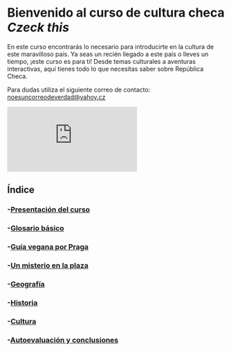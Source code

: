 # Bienvenido al curso de cultura checa *Czeck this*

En este curso encontrarás lo necesario para introducirte en la cultura de este maravilloso país. Ya seas un recién llegado a este país o lleves un tiempo, ¡este curso es para ti! Desde temas culturales a aventuras interactivas, aquí tienes todo lo que necesitas saber sobre República Checa.

Para dudas utiliza el siguiente correo de contacto: noesuncorreodeverdad@yahoy.cz


![Meme de Chequia](https://github.com/EliMirR/EliMirR.github.io/blob/main/assests/meme.jpg/index.html)

## Índice

### -[Presentación del curso](https://github.com/EliMirR/EliMirR.github.io/tree/main/04-presentacion/index.html)

### -[Glosario básico](https://github.com/EliMirR/EliMirR.github.io/tree/main/01-glosario/index.html)

### -[Guía vegana por Praga](https://github.com/EliMirR/EliMirR.github.io/tree/main/02-guia/index.html)

### -[Un misterio en la plaza](https://github.com/EliMirR/EliMirR.github.io/tree/main/03-aventura/index.html)

### -[Geografía](https://github.com/EliMirR/EliMirR.github.io/tree/main/01_geografia/index.html)

### -[Historia](https://github.com/EliMirR/EliMirR.github.io/tree/main/02_historia/index.html)

### -[Cultura](https://github.com/EliMirR/EliMirR.github.io/tree/main/03_cultura/index.html)

### -[Autoevaluación y conclusiones](https://github.com/EliMirR/EliMirR.github.io/tree/main/autoevaluacion/index.html)